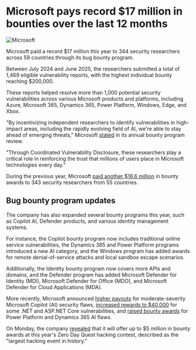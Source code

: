 # Microsoft pays record $17 million in bounties over the last 12 months

![Microsoft](https://www.bleepstatic.com/content/hl-images/2025/08/06/Microsoft.jpg)

Microsoft paid a record $17 million this year to 344 security researchers across 59 countries through its bug bounty program.

Between July 2024 and June 2025, the researchers submitted a total of 1,469 eligible vulnerability reports, with the highest individual bounty reaching $200,000.

These reports helped resolve more than 1,000 potential security vulnerabilities across various Microsoft products and platforms, including Azure, Microsoft 365, Dynamics 365, Power Platform, Windows, Edge, and Xbox.

"By incentivizing independent researchers to identify vulnerabilities in high-impact areas, including the rapidly evolving field of AI, we're able to stay ahead of emerging threats," Microsoft [stated](https://msrc.microsoft.com/blog/2025/08/microsoft-bounty-program-year-in-review-17-million-in-rewards/) in its annual bounty program review.

"Through Coordinated Vulnerability Disclosure, these researchers play a critical role in reinforcing the trust that millions of users place in Microsoft technologies every day."

During the previous year, Microsoft [paid another $16.6 million](https://msrc.microsoft.com/blog/2024/08/microsoft-bounty-program-year-in-review-16.6m-in-rewards/) in bounty awards to 343 security researchers from 55 countries.

## Bug bounty program updates

The company has also expanded several bounty programs this year, such as Copilot AI, Defender products, and various identity management systems.

For instance, the Copilot bounty program now includes traditional online service vulnerabilities, the Dynamics 365 and Power Platform programs introduced a new AI category, and the Windows program has added awards for remote denial-of-service attacks and local sandbox escape scenarios.

Additionally, the Identity bounty program now covers more APIs and domains, and the Defender program has added Microsoft Defender for Identity (MDI), Microsoft Defender for Office (MDO), and Microsoft Defender for Cloud Applications (MDA).

More recently, Microsoft announced [higher payouts](https://www.bleepingcomputer.com/news/microsoft/microsoft-raises-rewards-for-copilot-ai-bug-bounty-program/) for moderate-severity Microsoft Copilot (AI) security flaws, [increased rewards to $40,000](https://www.bleepingcomputer.com/news/microsoft/microsoft-now-pays-up-to-40-000-for-some-net-vulnerabilities/) for some .NET and ASP.NET Core vulnerabilities, and [raised bounty awards](https://www.bleepingcomputer.com/news/microsoft/microsoft-now-pays-up-to-30-000-for-some-ai-vulnerabilities/) for Power Platform and Dynamics 365 AI flaws.

On Monday, the company [revealed](https://www.bleepingcomputer.com/news/microsoft/microsoft-announces-5-million-prize-pool-for-zero-day-quest-hacking-contest/) that it will offer up to $5 million in bounty awards at this year's Zero Day Quest hacking contest, described as the "largest hacking event in history."